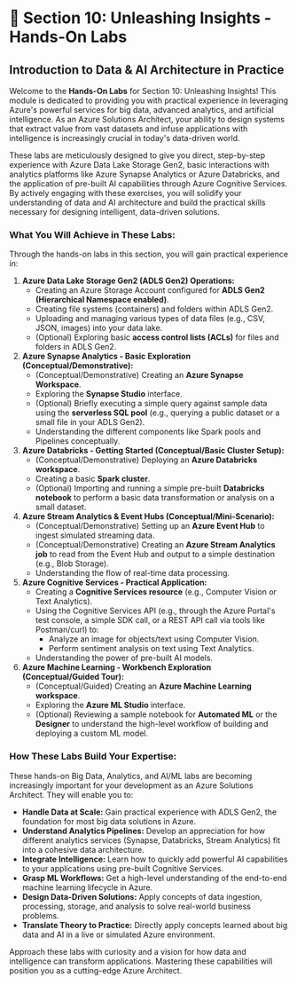 # 🧠 Section 10: Unleashing Insights - Hands-On Labs

## Introduction to Data & AI Architecture in Practice

Welcome to the **Hands-On Labs** for Section 10: Unleashing Insights! This module is dedicated to providing you with practical experience in leveraging Azure's powerful services for big data, advanced analytics, and artificial intelligence. As an Azure Solutions Architect, your ability to design systems that extract value from vast datasets and infuse applications with intelligence is increasingly crucial in today's data-driven world.

These labs are meticulously designed to give you direct, step-by-step experience with Azure Data Lake Storage Gen2, basic interactions with analytics platforms like Azure Synapse Analytics or Azure Databricks, and the application of pre-built AI capabilities through Azure Cognitive Services. By actively engaging with these exercises, you will solidify your understanding of data and AI architecture and build the practical skills necessary for designing intelligent, data-driven solutions.

### What You Will Achieve in These Labs:

Through the hands-on labs in this section, you will gain practical experience in:

1.  **Azure Data Lake Storage Gen2 (ADLS Gen2) Operations:**
    * Creating an Azure Storage Account configured for **ADLS Gen2 (Hierarchical Namespace enabled)**.
    * Creating file systems (containers) and folders within ADLS Gen2.
    * Uploading and managing various types of data files (e.g., CSV, JSON, images) into your data lake.
    * (Optional) Exploring basic **access control lists (ACLs)** for files and folders in ADLS Gen2.
2.  **Azure Synapse Analytics - Basic Exploration (Conceptual/Demonstrative):**
    * (Conceptual/Demonstrative) Creating an **Azure Synapse Workspace**.
    * Exploring the **Synapse Studio** interface.
    * (Optional) Briefly executing a simple query against sample data using the **serverless SQL pool** (e.g., querying a public dataset or a small file in your ADLS Gen2).
    * Understanding the different components like Spark pools and Pipelines conceptually.
3.  **Azure Databricks - Getting Started (Conceptual/Basic Cluster Setup):**
    * (Conceptual/Demonstrative) Deploying an **Azure Databricks workspace**.
    * Creating a basic **Spark cluster**.
    * (Optional) Importing and running a simple pre-built **Databricks notebook** to perform a basic data transformation or analysis on a small dataset.
4.  **Azure Stream Analytics & Event Hubs (Conceptual/Mini-Scenario):**
    * (Conceptual/Demonstrative) Setting up an **Azure Event Hub** to ingest simulated streaming data.
    * (Conceptual/Demonstrative) Creating an **Azure Stream Analytics job** to read from the Event Hub and output to a simple destination (e.g., Blob Storage).
    * Understanding the flow of real-time data processing.
5.  **Azure Cognitive Services - Practical Application:**
    * Creating a **Cognitive Services resource** (e.g., Computer Vision or Text Analytics).
    * Using the Cognitive Services API (e.g., through the Azure Portal's test console, a simple SDK call, or a REST API call via tools like Postman/curl) to:
        * Analyze an image for objects/text using Computer Vision.
        * Perform sentiment analysis on text using Text Analytics.
    * Understanding the power of pre-built AI models.
6.  **Azure Machine Learning - Workbench Exploration (Conceptual/Guided Tour):**
    * (Conceptual/Guided) Creating an **Azure Machine Learning workspace**.
    * Exploring the **Azure ML Studio** interface.
    * (Optional) Reviewing a sample notebook for **Automated ML** or the **Designer** to understand the high-level workflow of building and deploying a custom ML model.

### How These Labs Build Your Expertise:

These hands-on Big Data, Analytics, and AI/ML labs are becoming increasingly important for your development as an Azure Solutions Architect. They will enable you to:

* **Handle Data at Scale:** Gain practical experience with ADLS Gen2, the foundation for most big data solutions in Azure.
* **Understand Analytics Pipelines:** Develop an appreciation for how different analytics services (Synapse, Databricks, Stream Analytics) fit into a cohesive data architecture.
* **Integrate Intelligence:** Learn how to quickly add powerful AI capabilities to your applications using pre-built Cognitive Services.
* **Grasp ML Workflows:** Get a high-level understanding of the end-to-end machine learning lifecycle in Azure.
* **Design Data-Driven Solutions:** Apply concepts of data ingestion, processing, storage, and analysis to solve real-world business problems.
* **Translate Theory to Practice:** Directly apply concepts learned about big data and AI in a live or simulated Azure environment.

Approach these labs with curiosity and a vision for how data and intelligence can transform applications. Mastering these capabilities will position you as a cutting-edge Azure Architect.